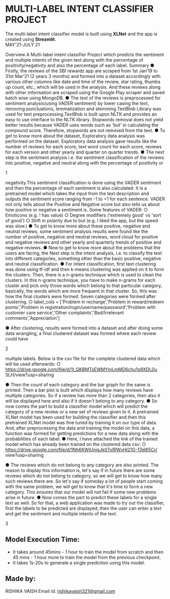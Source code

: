 # MULTI-LABEL INTENT CLASSIFIER PROJECT
The multi-label intent classifier model is built using **XLNet** and the app is created using **Streamlit**.  
MAY'21-JULY 21

Overview
A Multi-label intent classifier Project which predicts the sentiment and multiple intents of
the given text along with the percentage of positivity/negativity and also the percentage of
each label.
Summary
● Firstly, the reviews of the SBI rewardz app are scraped from 1st Jan’19 to 31st
Mar’21 (2 years 3 months) and formed into a dataset accordingly with various other
columns like date and time of the review, star rating, thumbs up count, etc., which
will be used in the analysis. And these reviews along with other information are
scraped using the Google Play scraper and saved batch wise using MongoDB.
● The text of the reviews is preprocessed for sentiment analysis(using VADER
sentiment) by lower casing the text, removing punctuations, lemmatization and
stemming.TextBlob Library was used for text preprocessing.TextBlob is built upon
NLTK and provides an easy to use interface to the NLTK library. Stopwords removal
does not yield better results because VADER uses words such as 'but' in calculating
the compound score. Therefore, stopwords are not removed from the text.
● To get to know more about the dataset, Exploratory data analysis was performed on
the dataset. Exploratory data analysis gave results like the number of reviews for
each score, text word count for each score, reviews for each version and other
yearly and quarter on quarter trends.
● The next step is the sentiment analysis i.e. the sentiment classification of the
reviews into positive, negative and neutral along with the percentage of positivity or

1

negativity.This sentiment classification is done using the VADER sentiment and then
the percentage of each sentiment is also calculated. It is a pretrained model which
takes the input from the text description and outputs the sentiment score ranging
from -1 to +1 for each sentence. VADER not only tells about the Positive and
Negative score but also tells us about how positive or negative a sentiment is. Some
features of VADER:
○ Emoticons (e.g. ! has value)
○ Degree modifiers ('extremely good' vs 'sort of good')
○ Shift in polarity due to but (e.g. I liked the app, but the speed was slow.)
● To get to know more about these positive, negative and neutral reviews, some
sentiment analysis results were found like the number of positive, negative and
neutral reviews, word cloud for positive and negative reviews and other yearly
and quarterly trends of positive and negative reviews.
● Now to get to know more about the problems that the users are facing, the Next
step is the intent analysis, i.e. to classify the text into different categories,
something other than the basic positive, negative and neutral classification.
● For intent classification, first text clustering was done using tf-idf and then
k-means clustering was applied on it to form the clusters. Then, there is a
n-grams technique which is used to clean the clusters. In this n-grams technique,
you have to make n-grams for each cluster and pick only those words which
belong to that particular category, basically, the words which are more frequent in
that cluster. So, this was how the final clusters were formed. Seven categories
were formed after clustering.
○ label_cols = ['Problem in recharge','Problem in reward/redeem
points','Problem in
registration/login/username/password','Problem with customer
care service','Other complaints','Bad/Irrelevant
comments','Appreciation']

● After clustering, results were formed into a dataset and after doing some data
wrangling, a final clustered dataset was formed where each review could have

2

multiple labels. Below is the csv file for the complete clustered data which will be
used afterwards:
○ https://drive.google.com/file/d/1I_QKBMTsEWMYmLmMD6chu1g9XDL0u
SLH/view?usp=sharing

● Then the count of each category and the bar graph for the same is printed. Then
a bar plot is built which displays how many reviews have multiple categories. So
if a review has more than 2 categories, then also it will be displayed here and also
if it doesn't belong to any category.
● So now comes the part to build a classifier model which will predict the category
of a new review or a new set of reviews given to it. A pretrained XLNet model has
been used for building the classifier and then this pretrained XLNet model was
fine tuned by training it on our type of data. And, after preprocessing the data and
training the model on this data, a function was formed for getting predictions for
a new data along with the probabilities of each label.
● Here, I have attached the link of the trained model which has already been trained
on the clustered data csv:
○ https://drive.google.com/file/d/1Nh6KWiUnjgJk07xIRWxHI21G-17eW5Cr/
view?usp=sharing

● The reviews which do not belong to any category are also printed. The reason to
display this information is, let's say if in future there are some reviews which do
not belong to category, so we will get to know how many such reviews there are.
So let's say if someday a lot of people start coming with the same problem, we
will get to know that it's time to form a new category. This ensures that our model
will not fail if some new problems arise in future.
● Now comes the part to predict these labels for a single text as well. So for that, a
web application was made to try out the classifier, first the labels to be predicted
are displayed, then the user can enter a text and get the sentiment and multiple
intents of the text.

3

## Model Execution Time:
- It takes around 45mins - 1 hour to train the model from scratch and then 45 mins - 1
hour more to train the model from the previous checkpoint.
- It takes 1s-20s to generate a single prediction using this model.

## Made by:
RISHIKA VAISH
Email id: rishikavaish321@gmail.com
